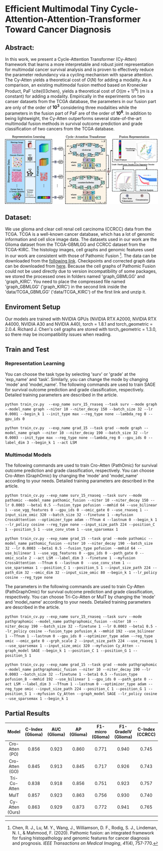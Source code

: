 # Efficient Multimodal Tiny Cycle-Attention-Attention-Transformer Toward Cancer Diagnosis



## Abstract:

In this work, we present a Cycle-Attention Transformer (Cy-Atten) framework that learns a more interpretable and robust joint representation for multimodal cancer survival analysis and is proven to effectively reduce the parameter redundancy via a cycling mechanism with sparse attention. The Cy-Atten yields a theoretical cost of $O(N)$ for adding a modality. As a comparison, an existing multimodal fusion method based on Kronecker Product, PaF \cite{03chen}, yields a theoretical cost of $O((m+1)^N)$ (m is a constant) for adding a modality. Empirically in the experiments on two canser datasets from the TCGA database, the parameters in our fusion part are only of the order of $\mathbf{10^{3}}$ considering three modalities while the parameters in the fusion part of PaF are of the order of $\mathbf{10^6}$. In addition to being lightweight, the Cy-Atten outperforms several state-of-the-art multimodal fusion methods in survival outcome prediction and grade classification of two cancers from the TCGA database.

![overall_architecture](overall_architecture.png)



## **Dataset:**

We use glioma and clear cell renal cell carcinoma (CCRCC) data from the TCGA. TCGA is a well-known cancer database, which has a lot of genomic information and cell slice image data. The datasets used in our work are the Glioma dataset from the TCGA-GBMLGG and CCRCC dataset from the TCGA-KIRC. The histology images, cell graphs and genomic features used in our work are consistent with those of Pathomic Fusion [^1]. The data can be downloaded from the [following link](https://drive.google.com/drive/u/1/folders/1swiMrz84V3iuzk8x99vGIBd5FCVncOlf). Checkpoints and corrected graph data can be downloaded from [here](https://drive.google.com/drive/folders/1jBNjmARYAxgraCctt5qZAVmdH-vuVF5H). Because the cell graphs of Pathomic Fusion could not be used directly due to version incompatibility of some packages, we stored the processed ones in folders named 'graph_GBMLGG' and 'graph_KIRC'. You need to place the compressed file named 'graph_GBMLGG' ('graph_KIRC') in the second link inside the 'data/TCGA_GBMLGG' ('data/TCGA_KIRC') of the first link and unzip it.



## Enviroment Setup

Our models are trained with NVIDIA GPUs (NVIDIA RTX A2000, NVIDIA RTX A4000, NVIDIA A30 and NVIDIA A40), torch = 1.8.1 and torch_geometric = 2.0.4.  Richard J. Chen's cell graphs are stored with torch_geometric = 1.3.0, so there may be incompatibility issues when reading.



## Train and Test

### Representation Learning

You can choose the task type by selecting 'surv' or 'grade' at the 'exp_name' and 'task'. Similarly, you can change the mode by changing 'mode' and 'model_name'. The following commands are used to train SAGE for survival outcome prediction and grade classification, respectively. Detailed training parameters are described in the article.

```
python train_cv.py  --exp_name surv_15_rnaseq --task surv --mode graph --model_name graph --niter 10 --niter_decay 150 --batch_size 32 --lr 0.0001 --begin_k 1 --init_type max --reg_type none --lambda_reg 0 --gpu_ids 0
```

```
python train_cv.py  --exp_name grad_15 --task grad --mode graph --model_name graph --niter 10 --niter_decay 190 --batch_size 32 --lr 0.0003 --init_type max --reg_type none --lambda_reg 0 --gpu_ids 0 --label_dim 3 --begin_k 1 --act LSM 
```



### Multimodal Models

The following commands are used to train Cro-Atten (PathOmic) for survival outcome prediction and grade classification, respectively. You can choose Cro-Atten (GraphOmic) by changing the 'mode' and 'model_name' according to your needs. Detailed training parameters are described in the article.

```
python train_cv.py --exp_name surv_15_rnaseq --task surv --mode pathomic --model_name pathomic_fusion --niter 10 --niter_decay 150 --lr 0.0003 --beta1 0.5 --fusion_type pofusion --mmhid 64 --use_bilinear 1 --use_vgg_features 0 --gpu_ids 0 --omic_gate 0 --use_rnaseq 1 --input_size_omic 320 --batch_size 32 --finetune 1 --myfusion CrossAttention --optimizer_type adam --Tfnum 4 --lastnum 0 --begin_k 1 --lr_policy cosine --reg_type none --input_size_path 224 --position_C 1 --position_S 1 --use_conv_stem 1 --use_sparsemax 1
```

```
python train_cv.py --exp_name grad_15 --task grad --mode pathomic --model_name pathomic_fusion --niter 10 --niter_decay 190 --batch_size 32 --lr 0.0003 --beta1 0.5 --fusion_type pofusion --mmhid 64 --use_bilinear 1 --use_vgg_features 0 --gpu_ids 0 --path_gate 0 --omic_scale 2 --act LSM --label_dim 3 --finetune 1 --myfusion CrossAttention --Tfnum 6 --lastnum 0  --use_conv_stem 1 --use_sparsemax 1 --position_C 1 --position_S 1 --input_size_path 224 --path_dim 32 --omic_dim 32 --input_size_omic 80 --begin_k 1 --lr_policy cosine --reg_type none
```

The parameters in the following commands are used to train Cy-Atten (PathGraphOmic) for survival outcome prediction and grade classification, respectively. You can choose Tri-Co-Atten or MulT by changing the 'mode' and 'model_name' according to your needs. Detailed training parameters are described in the article.

```
python train_cv.py --exp_name surv_15_rnaseq --task surv --mode pathgraphomic --model_name pathgraphomic_fusion --niter 10 --niter_decay 190 --batch_size 32 --finetune 1 --lr 0.0003 --beta1 0.5 --lr_policy cosine --fusion_type pofusion_A --mmhid 192 --use_bilinear 1 --Tfnum 1 --lastnum 0 --gpu_ids 0 --optimizer_type adam --reg_type omic --omic_gate 0 --grph_scale 2 --input_size_path 224 --use_rnaseq 1 --use_sparsemax 1 --input_size_omic 320 --myfusion Cy_Atten --graph_model SAGE --begin_k 1 --position_C 1 --position_G 1 --position_S 1
```

```
python train_cv.py --exp_name grad_15 --task grad --mode pathgraphomic --model_name pathgraphomic_fusion --niter 10 --niter_decay 190 --lr 0.0003 --batch_size 32 --finetune 1 --beta1 0.5 --fusion_type pofusion_B --mmhid 192 --use_bilinear 1 --gpu_ids 0 --path_gate 0 --act LSM --label_dim 3 --Tfnum 1 --lastnum 0 --optimizer_type adam --reg_type omic --input_size_path 224 --position_C 1 --position_G 1 --position_S 1 --myfusion Cy_Atten --graph_model SAGE --lr_policy cosine --use_sparsemax 1 --begin_k 1
```

## Partial Results


|      Model      | C-Index (Glioma) | AUC (Glioma) | AP (Glioma) | F1-micro (Glioma) | F1-GradeIV (Glioma) | C-Index (CCRCC) |
| :-------------: | :--------------: | :----------: | :---------: | :---------------: | :-----------------: | :-------------: |
| Cro-Atten (PO)  |      0.856       |    0.923     |    0.860    |       0.771       |        0.940        |      0.745      |
| Cro-Atten (GO)  |      0.845       |    0.913     |    0.845    |       0.717       |        0.926        |      0.743      |
|  Tri-Co-Atten   |      0.838       |    0.918     |    0.856    |       0.751       |        0.923        |      0.757      |
|      MulT       |      0.857       |    0.923     |    0.863    |       0.756       |        0.930        |      0.740      |
| Cy-Atten (Ours) |      0.863       |    0.929     |    0.873    |       0.772       |        0.941        |      0.765      |


[^1]: Chen, R. J., Lu, M. Y., Wang, J., Williamson, D. F., Rodig, S. J., Lindeman, N. I., & Mahmood, F. (2020). Pathomic fusion: an integrated framework for fusing histopathology and genomic features for cancer diagnosis and prognosis. *IEEE Transactions on Medical Imaging*, *41*(4), 757-770.


